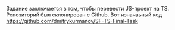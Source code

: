 Задание заключается в том, чтобы перевести JS-проект на TS. Репозиторий был склонирован с Github.
Вот изначаьный код
https://github.com/dmitrykurmanov/SF-TS-Final-Task

